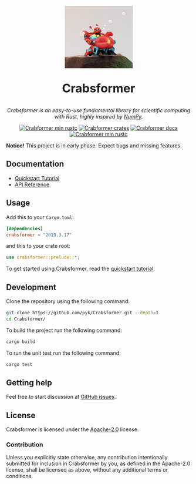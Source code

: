 <p align="center">
  <img alt="Crabsformer. Larva Island S01E06" src="crabsformer.png">
  <p align="center" style="font-size:32px;"><b>Crabsformer</b></p>
  <p align="center">
    <i>
    Crabsformer is an easy-to-use fundamental library for
    scientific computing with Rust, highly inspired by
    <a href="http://www.numpy.org/">NumPy</a>.
    </i>
  </p>
</p>

<p align="center">
  <a href="https://travis-ci.com/pyk/Crabsformer"><img alt="Crabformer min rustc" src="https://travis-ci.com/pyk/Crabsformer.svg?branch=master"></a>
  <a href="https://crates.io/crates/crabsformer"><img alt="Crabformer crates" src="https://img.shields.io/crates/v/crabsformer.svg?color=%23fdc452"></a>
  <a href="https://docs.rs/crabsformer"><img alt="Crabformer docs" src="https://docs.rs/crabsformer/badge.svg?color=%233b6837"></a>
  <a href="https://crates.io/crates/crabsformer"><img alt="Crabformer min rustc" src="https://img.shields.io/badge/rustc-stable-green.svg"></a>
</p>


**Notice!** This project is in early phase. Expect bugs and missing features.


## Documentation
- [Quickstart Tutorial][quickstart tutorial]
- [API Reference]

[NumPy]: http://www.numpy.org/
[API Reference]: https://docs.rs/crabsformer

## Usage
Add this to your `Cargo.toml`:

```toml
[dependencies]
crabsformer = "2019.3.17"
```

and this to your crate root:

```rust
use crabsformer::prelude::*;
```

To get started using Crabsformer, read the [quickstart tutorial].

[quickstart tutorial]:  https://docs.rs/crabsformer#quickstart-tutorial

## Development
Clone the repository using the following command:

```sh
git clone https://github.com/pyk/Crabsformer.git --depth=1
cd Crabsformer/
```

To build the project run the following command:

```sh
cargo build
```

To run the unit test run the following command:

```sh
cargo test
```

## Getting help
Feel free to start discussion at [GitHub issues].

[Github issues]: https://github.com/pyk/crabsformer/issues/new/choose

## License
Crabsformer is licensed under the [Apache-2.0](./LICENSE) license.

### Contribution
Unless you explicitly state otherwise, any contribution intentionally
submitted for inclusion in Crabsformer by you, as defined in the Apache-2.0
license, shall be licensed as above, without
any additional terms or conditions.

